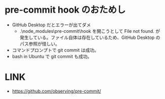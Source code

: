 # pre-commit hook のおためし

* GitHub Desktop だとエラーが出てダメ
  * .\node_modules\pre-commit\hook を開こうとして File not found. が発生している。ファイル自体は存在しているため、GitHub Desktop のパス参照が怪しい。
* コマンドプロンプトで git commit は成功。
* bash in Ubuntu で git commit も成功。

# LINK
* https://github.com/observing/pre-commit/
